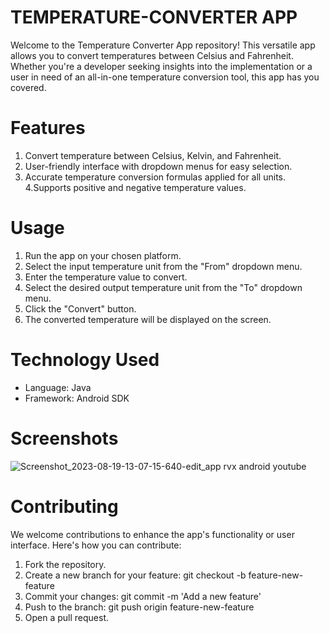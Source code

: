 # TEMPERATURE-CONVERTER APP

Welcome to the Temperature Converter App repository! This versatile app allows you to convert temperatures between Celsius and Fahrenheit. Whether you're a developer seeking insights into the implementation or a user in need of an all-in-one temperature conversion tool, this app has you covered.

# Features
1. Convert temperature between Celsius, Kelvin, and Fahrenheit.
2. User-friendly interface with dropdown menus for easy selection.
3. Accurate temperature conversion formulas applied for all units.
4.Supports positive and negative temperature values.

# Usage
1. Run the app on your chosen platform.
2. Select the input temperature unit from the "From" dropdown menu.
3. Enter the temperature value to convert.
4. Select the desired output temperature unit from the "To" dropdown menu.
5. Click the "Convert" button.
6. The converted temperature will be displayed on the screen.
   
# Technology Used
- Language: Java
- Framework: Android SDK

# Screenshots 


![Screenshot_2023-08-19-13-07-15-640-edit_app rvx android youtube](https://github.com/PrinceGod12/TEMPERATURE-CONVERTER/assets/137384173/610a155d-bc87-4f97-8e03-0223c56d5954)




# Contributing
We welcome contributions to enhance the app's functionality or user interface. Here's how you can contribute:

1. Fork the repository.
2. Create a new branch for your feature: git checkout -b feature-new-feature
3. Commit your changes: git commit -m 'Add a new feature'
4. Push to the branch: git push origin feature-new-feature
5. Open a pull request.
